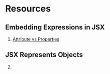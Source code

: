 # Resources
## Embedding Expressions in JSX
1. [Attribute vs Properties](https://medium.com/hexlant/attribute-%EC%99%80-property-%EC%9D%98-%EC%B0%A8%EC%9D%B4-c6f1c91ba91)
## JSX Represents Objects
2. 


